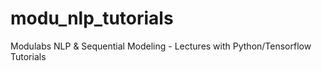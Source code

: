 # modu_nlp_tutorials
Modulabs NLP &amp; Sequential Modeling - Lectures with Python/Tensorflow Tutorials
